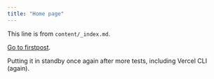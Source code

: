 ```yaml
---
title: "Home page"
---
```


This line is from `content/_index.md`.

[Go to firstpost](/firstpost/).

Putting it in standby once again after more tests, including Vercel CLI (again).
